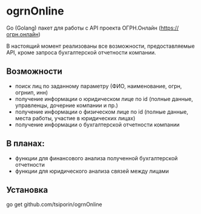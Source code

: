 # ogrnOnline
Go (Golang) пакет для работы с API проекта ОГРН.Онлайн (https://огрн.онлайн)

В настоящий момент реализованы все возможности, предоставляемые API, кроме запроса бухгалтерской отчетности компании.

## Возможности
* поиск лиц по заданному параметру (ФИО, наименование, огрн, огрнип, инн)
* получение информации о юридическом лице по id (полные данные, управленцы, дочерние компании и пр.)
* получение информации о физическом лице по id (полные данные, места работы, участие в юридических лицах)
* получение информации о бухгалтерской отчетности компании

## В планах:
* функции для финансового анализа полученной бухгалтерской отчетности
* функции для юридического анализа связей между лицами

## Установка
go get github.com/tsiporin/ogrnOnline